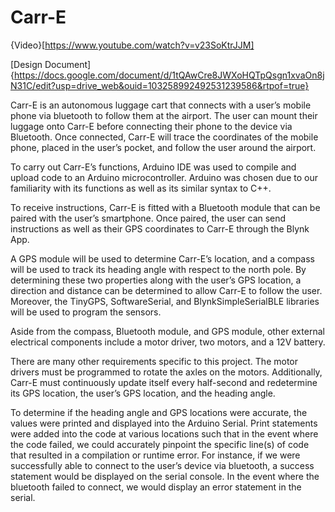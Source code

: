 # Carr-E

{Video}[https://www.youtube.com/watch?v=v23SoKtrJJM]

[Design Document]{https://docs.google.com/document/d/1tQAwCre8JWXoHQTpQsgn1xvaOn8jN31C/edit?usp=drive_web&ouid=103258992492531239586&rtpof=true}

Carr-E is an autonomous luggage cart that connects with a user’s mobile phone via bluetooth to follow them at the airport. The user can mount their luggage onto Carr-E before connecting their phone to the device via Bluetooth. Once connected, Carr-E will trace the coordinates of the mobile phone, placed in the user’s pocket, and follow the user around the airport.

To carry out Carr-E’s functions, Arduino IDE was used to compile and upload code to an Arduino microcontroller. Arduino was chosen due to our familiarity with its functions as well as its similar syntax to C++.

To receive instructions, Carr-E is fitted with a Bluetooth module that can be paired with the user’s smartphone. Once paired, the user can send instructions as well as their GPS coordinates to Carr-E through the Blynk App.

A GPS module will be used to determine Carr-E’s location, and a compass will be used to track its heading angle with respect to the north pole. By determining these two properties along with the user’s GPS location, a direction and distance can be determined to allow Carr-E to follow the user. Moreover, the TinyGPS, SoftwareSerial, and BlynkSimpleSerialBLE libraries will be used to program the sensors.

Aside from the compass, Bluetooth module, and GPS module, other external electrical components include a motor driver, two motors, and a 12V battery.

There are many other requirements specific to this project. The motor drivers must be programmed to rotate the axles on the motors. Additionally, Carr-E must continuously update itself every half-second and redetermine its GPS location, the user’s GPS location, and the heading angle.

To determine if the heading angle and GPS locations were accurate, the values were printed and displayed into the Arduino Serial. Print statements were added into the code at various locations such that in the event where the code failed, we could accurately pinpoint the specific line(s) of code that resulted in a compilation or runtime error. 
For instance, if we were successfully able to connect to the user’s device via bluetooth, a success statement would be displayed on the serial console. In the event where the bluetooth failed to connect, we would display an error statement in the serial.


